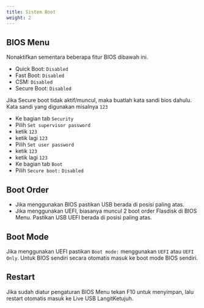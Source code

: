 ```yaml
---
title: Sistem Boot
weight: 2
---
```


## BIOS Menu

Nonaktifkan sementara beberapa fitur BIOS dibawah ini.

* Quick Boot: `Disabled`
* Fast Boot: `Disabled`
* CSM: `Disabled`
* Secure Boot: `Disabled`

Jika Secure boot tidak aktif/muncul, maka buatlah kata sandi bios dahulu. Kata sandi yang digunakan misalnya `123`

- Ke bagian tab `Security`
- Pilih `Set supervisor password`
- ketik `123`
- ketik lagi `123`
- Pilih `Set user password`
- ketik `123`
- ketik lagi `123`
- Ke bagian tab `Boot`
- Pilih `Secure boot:` `Disabled`

## Boot Order

* Jika menggunakan BIOS pastikan USB berada di posisi paling atas.
* Jika menggunakan UEFI, biasanya muncul 2 boot order Flasdisk di BIOS Menu. Pastikan USB UEFI berada di posisi paling atas.

## Boot Mode

Jika menggunakan UEFI pastikan `Boot mode:` menggunakan `UEFI` atau `UEFI Only`. Untuk BIOS sendiri secara otomatis masuk ke boot mode BIOS sendiri.

## Restart

Jika sudah diatur pengaturan BIOS Menu tekan F10 untuk menyimpan, lalu restart otomatis masuk ke Live USB LangitKetujuh.
